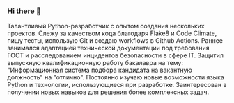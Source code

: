 ### Hi there 👋

Талантливый Python-разработчик с опытом создания нескольких проектов. 
Слежу за качеством кода благодаря Flake8 и Code Climate, пишу тесты, использую Git и создаю workflows в Github Actions.
Раннее занимался адаптацией технической документации под требования ГОСТ и расследованием инцидентов безопасности в сфере IT. Защитил выпускную квалификационную работу бакалавра на тему: "Информационная система подбора кандидата на вакантную должность" на "отлично". Постоянно изучаю новые возможности языка Python и технологии, использующиеся при разработке. Заинтересован в получении новых навыков для решения более комплексных задач.
